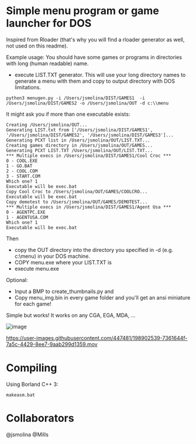 # Simple menu program or game launcher for DOS
Inspired from Rloader (that's why you will find a rloader generator as well, not used on this readme).

Example usage:
You should have some games or programs in directories with long (human readable) name.

* execute LIST.TXT generator.
This will use your long directory names to generate a menu with them
and copy to output directory with DOS limitations.

`python3 menugen.py -i /Users/jsmolina/DIST/GAMES1  -i /Users/jsmolina/DIST/GAMES2 -o /Users/jsmolina/OUT -d c:\\menu`

It might ask you if more than one executable exists:
```
Creating /Users/jsmolina/OUT...
Generating LIST.txt from ['/Users/jsmolina/DIST/GAMES1', '/Users/jsmolina/DIST/GAMES2', '/Users/jsmolina/DIST/GAMES3']...
Generating PCXT list in /Users/jsmolina/OUT/LIST.TXT...
Creating games directory in /Users/jsmolina/OUT/GAMES...
Generating PCXT LIST.TXT /Users/jsmolina/OUT/LIST.TXT...
*** Multiple execs in /Users/jsmolina/DIST/GAMES1/Cool Croc ***
0 - COOL.EXE
1 - GO.BAT
2 - COOL.COM
3 - START.COM
Which one? 1
Executable will be exec.bat
Copy Cool Croc to /Users/jsmolina/OUT/GAMES/COOLCRO...
Executable will be exec.bat
Copy demotest to /Users/jsmolina/OUT/GAMES/DEMOTEST...
*** Multiple execs in /Users/jsmolina/DIST/GAMES1/Agent Usa ***
0 - AGENTPC.EXE
1 - AGENTUSA.COM
Which one? 1
Executable will be exec.bat
```

Then 
* copy the OUT directory into the directory you specified in -d (e.g. c:\menu) in your DOS machine. 
* COPY menu.exe where your LIST.TXT is
* execute menu.exe

Optional:
* Input a BMP to create_thumbnails.py and
* Copy menu_img.bin in every game folder and you'll get an ansi miniature for each game!


Simple but works! It works on any CGA, EGA, MDA, ...

![image](https://user-images.githubusercontent.com/447481/201638621-91b2cc8c-1ea2-4aec-aa00-937f8cfd991b.png)



https://user-images.githubusercontent.com/447481/198902539-7361644f-7a5c-4429-8ee7-9aab299d1359.mov

# Compiling
Using Borland C++ 3:
```
makeasm.bat
```

# Collaborators
@jsmolina @Mills

